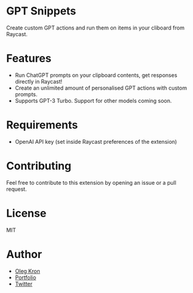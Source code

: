 # GPT Snippets

Create custom GPT actions and run them on items in your cliboard from Raycast.

# Features

- Run ChatGPT prompts on your clipboard contents, get responses directly in Raycast!
- Create an unlimited amount of personalised GPT actions with custom prompts.
- Supports GPT-3 Turbo. Support for other models coming soon.

# Requirements

- OpenAI API key (set inside Raycast preferences of the extension)

# Contributing

Feel free to contribute to this extension by opening an issue or a pull request.

# License

MIT

# Author

- [Oleg Kron](https://github.com/olegkron)
- [Portfolio](https://okron.cc)
- [Twitter](https://twitter.com/olegkron)
